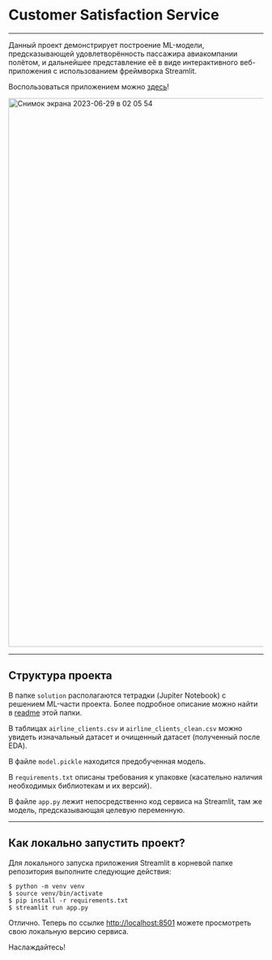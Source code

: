 # Customer Satisfaction Service

---

Данный проект демонстрирует построение ML-модели, предсказывающей удовлетворённость пассажира авиакомпании полётом, и дальнейшее представление её в виде интерактивного веб-приложения с использованием фреймворка Streamlit.

Воспользоваться приложением можно [здесь](https://airline-client-satisfaction.streamlit.app/)!

<img width="1081" alt="Снимок экрана 2023-06-29 в 02 05 54" src="https://github.com/kamilarakhimova/customer-satisfaction-service/assets/58568615/2aebc8d2-6ba6-426c-bc7c-b39404fe604c">

---

## Структура проекта 

В папке `solution` располагаются тетрадки (Jupiter Notebook) с решением ML-части проекта. Более подробное описание можно найти в [readme](https://github.com/kamilarakhimova/customer-satisfaction-service/tree/main/solution/readme.md) этой папки.

В таблицах `airline_clients.csv` и `airline_clients_clean.csv` можно увидеть изначальный датасет и очищенный датасет (полученный после EDA).

В файле `model.pickle` находится предобученная модель.

В `requirements.txt` описаны требования к упаковке (касательно наличия необходимых библиотекам и их версий).

В файле `app.py` лежит непосредственно код сервиса на Streamlit, там же модель, предсказывающая целевую переменную.

---

## Как локально запустить проект?

Для локального запуска приложения Streamlit в корневой папке репозитория выполните следующие действия:

```
$ python -m venv venv
$ source venv/bin/activate
$ pip install -r requirements.txt
$ streamlit run app.py
```

Отлично. Теперь по ссылке [http://localhost:8501](http://localhost:8501) можете просмотреть свою локальную версию сервиса.

Наслаждайтесь!
